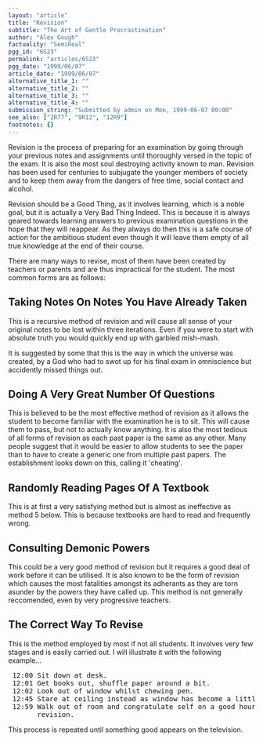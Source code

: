 ```yaml
---
layout: "article"
title: "Revision"
subtitle: "The Art of Gentle Procrastination"
author: "Alex Gough"
factuality: "SemiReal"
pgg_id: "6S23"
permalink: "articles/6S23"
pgg_date: "1999/06/07"
article_date: "1999/06/07"
alternative_title_1: ""
alternative_title_2: ""
alternative_title_3: ""
alternative_title_4: ""
submission_string: "Submitted by admin on Mon, 1999-06-07 00:00"
see_also: ["2R77", "9R12", "12R9"]
footnotes: {}
---
```

<div>
<p>Revision is the process of preparing for an examination by going through your previous notes and assignments until thoroughly versed in the topic of the exam. It is also the most soul destroying activity known to man. Revision has been used for centuries to subjugate the younger members of society and to keep them away from the dangers of free time, social contact and alcohol.</p>
<p>Revision should be a Good Thing, as it involves learning, which is a noble goal, but it is actually a Very Bad Thing Indeed. This is because it is always geared towards learning answers to previous examination questions in the hope that they will reappear. As they always do then this is a safe course of action for the ambitious student even though it will leave them empty of all true knowledge at the end of their course.</p>
<p>There are many ways to revise, most of them have been created by teachers or parents and are thus impractical for the student. The most common forms are as follows:</p>
<h2>Taking Notes On Notes You Have Already Taken</h2>
<p>This is a recursive method of revision and will cause all sense of your original notes to be lost within three iterations. Even if you were to start with absolute truth you would quickly end up with garbled mish-mash.</p>
<p>It is suggested by some that this is the way in which the universe was created, by a God who had to swot up for his final exam in omniscience but accidently missed things out.</p>
<h2>Doing A Very Great Number Of Questions</h2>
<p>This is believed to be the most effective method of revision as it allows the student to become familiar with the examination he is to sit. This will cause them to pass, but not to actually know anything. It is also the most tedious of all forms of revision as each past paper is the same as any other. Many people suggest that it would be easier to allow students to see the paper than to have to create a generic one from multiple past papers. The establishment looks down on this, calling it 'cheating'.</p>
<h2>Randomly Reading Pages Of A Textbook</h2>
<p>This is at first a very satisfying method but is almost as ineffective as method 5 below. This is because textbooks are hard to read and frequently wrong.</p>
<h2>Consulting Demonic Powers</h2>
<p>This could be a very good method of revision but it requires a good deal of work before it can be utilised. It is also known to be the form of revision which causes the most fatalities amongst its adherants as they are torn asunder by the powers they have called up. This method is not generally reccomended, even by very progressive teachers.</p>
<h2>The Correct Way To Revise</h2>
<p>This is the method employed by most if not all students. It involves very few stages and is easily carried out. I will illustrate it with the following example...</p>
<pre>
 12:00 Sit down at desk.
 12:01 Get books out, shuffle paper around a bit.
 12:02 Look out of window whilst chewing pen.
 12:45 Stare at ceiling instead as window has become a little boring.
 12:59 Walk out of room and congratulate self on a good hour of solid
       revision.
</pre>
<p>This process is repeated until something good appears on the television.</p>
</div>

